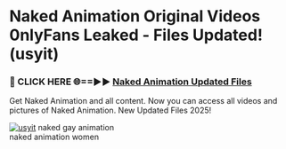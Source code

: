 # Naked Animation Original Videos 0nlyFans Leaked - Files Updated! (usyit)

<h3>🔴 CLICK HERE 🌐==►► <a href="https://tinyurl.com/up5wt9bj" rel="nofollow">Naked Animation Updated Files</a></h3>

Get Naked Animation and all content. Now you can access all videos and pictures of Naked Animation. New Updated Files 2025!

[![usyit](https://i.imgur.com/ABiUzMV.gif)](https://tinyurl.com/up5wt9bj)
naked gay animation<br>
naked animation women